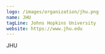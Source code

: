 ```yaml
---
logo: /images/organization/jhu.png
name: JHU
tagLine: Johns Hopkins University
website: https://www.jhu.edu
---
```

JHU
